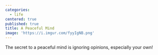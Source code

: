 ```yaml
---
categories:
  - life
centered: true
published: true
title: A Peaceful Mind
image: 'https://i.imgur.com/fyyIgNB.png'
---
```

The secret 
to a peaceful mind 
is ignoring opinions, 
especially your own!
